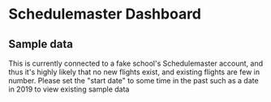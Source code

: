 # Schedulemaster Dashboard

## Sample data
This is currently connected to a fake school's Schedulemaster account, and thus it's highly likely that no new flights exist, and existing flights are few in number. Please set the "start date" to some time in the past such as a date in 2019 to view existing sample data
